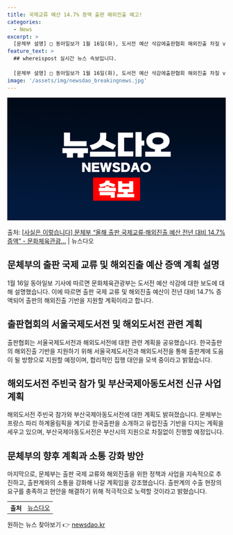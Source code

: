```yaml
---
title: 국제교류 예산 14.7% 증액 출판 해외진출 예고!
categories:
  - News
excerpt: >
  [문체부 설명] □ 동아일보가 1월 16일(화), 도서전 예산 삭감에출판협회 해외진출 차질 vs 문체부 정부…
feature_text: >
  ## whereispost 실시간 뉴스 속보입니다.

  [문체부 설명] □ 동아일보가 1월 16일(화), 도서전 예산 삭감에출판협회 해외진출 차질 vs 문체부 정부…
image: '/assets/img/newsdao_breakingnews.jpg'
---
```


![뉴스다오 속보](/assets/img/newsdao_breakingnews.jpg)

<p>출처: <a href="https://newsdao.kr/3021" rel="dofollow">[사실은 이렇습니다] 문체부 “올해 출판 국제교류·해외진출 예산 전년 대비 14.7% 증액” - 문화체육관광…</a> | 뉴스다오</p>

<h2 data-ke-size="size26">문체부의 출판 국제 교류 및 해외진출 예산 증액 계획 설명</h2>
<p data-ke-size="size16">1월 16일 동아일보 기사에 따르면 문화체육관광부는 도서전 예산 삭감에 대한 보도에 대해 설명했습니다. 이에 따르면 출판 국제 교류 및 해외진출 예산이 전년 대비 14.7% 증액되어 출판의 해외진출 기반을 지원할 계획이라고 합니다.</p>

<h2 data-ke-size="size26">출판협회의 서울국제도서전 및 해외도서전 관련 계획</h2>
<p data-ke-size="size16">출판협회는 서울국제도서전과 해외도서전에 대한 관련 계획을 공유했습니다. 한국출판의 해외진출 기반을 지원하기 위해 서울국제도서전과 해외도서전을 통해 출판계에 도움이 될 방향으로 지원할 예정이며, 합리적인 집행 대안을 모색 중이라고 밝혔습니다.</p>

<h2 data-ke-size="size26">해외도서전 주빈국 참가 및 부산국제아동도서전 신규 사업 계획</h2>
<p data-ke-size="size16">해외도서전 주빈국 참가와 부산국제아동도서전에 대한 계획도 밝혀졌습니다. 문체부는 프랑스 파리 하계올림픽을 계기로 한국출판을 소개하고 유럽진출 기반을 다지는 계획을 세우고 있으며, 부산국제아동도서전은 부산시의 지원으로 차질없이 진행할 예정입니다.</p>

<h2 data-ke-size="size26">문체부의 향후 계획과 소통 강화 방안</h2>
<p data-ke-size="size16">마지막으로, 문체부는 출판 국제 교류와 해외진출을 위한 정책과 사업을 지속적으로 추진하고, 출판계와의 소통을 강화해 나갈 계획임을 강조했습니다. 출판계의 수출 현장의 요구를 충족하고 현안을 해결하기 위해 적극적으로 노력할 것이라고 밝혔습니다.</p>

<table>
	<tr>
		<th>출처</th>
		<td><a href="https://newsdao.kr/3021">뉴스다오</a></td>
	</tr>
</table> 

원하는 뉴스 찾아보기 👉 <a href="https://newsdao.kr" rel="dofollow">newsdao.kr</a>


